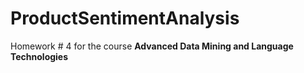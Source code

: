 # ProductSentimentAnalysis
Homework # 4 for the course **Advanced Data Mining and Language Technologies**
